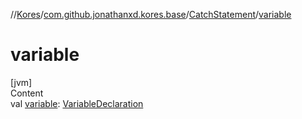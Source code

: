 //[Kores](../../index.md)/[com.github.jonathanxd.kores.base](../index.md)/[CatchStatement](index.md)/[variable](variable.md)



# variable  
[jvm]  
Content  
val [variable](variable.md): [VariableDeclaration](../-variable-declaration/index.md)  



